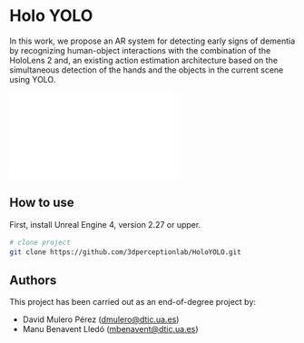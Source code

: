 # Holo YOLO

In this work, we propose an AR system for detecting early signs of dementia
by recognizing human-object interactions with the combination
of the HoloLens 2 and, an existing action estimation architecture
based on the simultaneous detection of the hands and the objects
in the current scene using YOLO.

![HoloYOLO Pipeline](img/Pipeline.pdf)

## How to use  

First, install Unreal Engine 4, version 2.27 or upper.

```bash
# clone project   
git clone https://github.com/3dperceptionlab/HoloYOLO.git
```

## Authors

This project has been carried out as an end-of-degree project by:
- David Mulero Pérez ([dmulero@dtic.ua.es](mailto:dmulero@dtic.ua.es))
- Manu Benavent Lledó ([mbenavent@dtic.ua.es](mailto:mbenavent@dtic.ua.es))